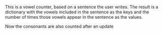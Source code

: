 This is a vowel counter, based on a sentence the user writes. The result is a dictionary with the vowels included in the sentence as the keys and the number of times those vowels appear in the sentence as the values.

Now the consonants are also counted after an update
